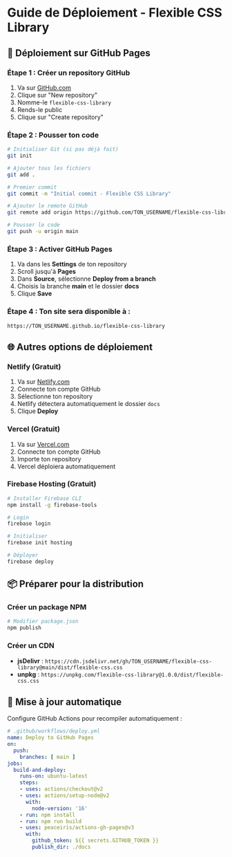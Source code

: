 # Guide de Déploiement - Flexible CSS Library

## 🚀 Déploiement sur GitHub Pages

### Étape 1 : Créer un repository GitHub
1. Va sur [GitHub.com](https://github.com)
2. Clique sur "New repository"
3. Nomme-le `flexible-css-library`
4. Rends-le public
5. Clique sur "Create repository"

### Étape 2 : Pousser ton code
```bash
# Initialiser Git (si pas déjà fait)
git init

# Ajouter tous les fichiers
git add .

# Premier commit
git commit -m "Initial commit - Flexible CSS Library"

# Ajouter le remote GitHub
git remote add origin https://github.com/TON_USERNAME/flexible-css-library.git

# Pousser le code
git push -u origin main
```

### Étape 3 : Activer GitHub Pages
1. Va dans les **Settings** de ton repository
2. Scroll jusqu'à **Pages**
3. Dans **Source**, sélectionne **Deploy from a branch**
4. Choisis la branche **main** et le dossier **docs**
5. Clique **Save**

### Étape 4 : Ton site sera disponible à :
`https://TON_USERNAME.github.io/flexible-css-library`

## 🌐 Autres options de déploiement

### **Netlify (Gratuit)**
1. Va sur [Netlify.com](https://netlify.com)
2. Connecte ton compte GitHub
3. Sélectionne ton repository
4. Netlify détectera automatiquement le dossier `docs`
5. Clique **Deploy**

### **Vercel (Gratuit)**
1. Va sur [Vercel.com](https://vercel.com)
2. Connecte ton compte GitHub
3. Importe ton repository
4. Vercel déploiera automatiquement

### **Firebase Hosting (Gratuit)**
```bash
# Installer Firebase CLI
npm install -g firebase-tools

# Login
firebase login

# Initialiser
firebase init hosting

# Déployer
firebase deploy
```

## 📦 Préparer pour la distribution

### Créer un package NPM
```bash
# Modifier package.json
npm publish
```

### Créer un CDN
- **jsDelivr** : `https://cdn.jsdelivr.net/gh/TON_USERNAME/flexible-css-library@main/dist/flexible-css.css`
- **unpkg** : `https://unpkg.com/flexible-css-library@1.0.0/dist/flexible-css.css`

## 🔄 Mise à jour automatique
Configure GitHub Actions pour recompiler automatiquement :

```yaml
# .github/workflows/deploy.yml
name: Deploy to GitHub Pages
on:
  push:
    branches: [ main ]
jobs:
  build-and-deploy:
    runs-on: ubuntu-latest
    steps:
    - uses: actions/checkout@v2
    - uses: actions/setup-node@v2
      with:
        node-version: '16'
    - run: npm install
    - run: npm run build
    - uses: peaceiris/actions-gh-pages@v3
      with:
        github_token: ${{ secrets.GITHUB_TOKEN }}
        publish_dir: ./docs
``` 